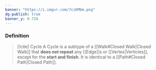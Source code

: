 ```yaml
---
banner: "https://i.imgur.com/7ciKMbm.png"
dg-publish: true
banner_y: 0.728
---
```




### Definition
>[!cite] Cycle
>A Cycle is a subtype of a [[Walk#Closed Walk|Closed Walk]] that **does not repeat** any [[Edge]]s or [[Vertex|Verticies]], except for the **start and finish**. 
>It is identical to a [[Path#Closed Path|Closed Path]].







